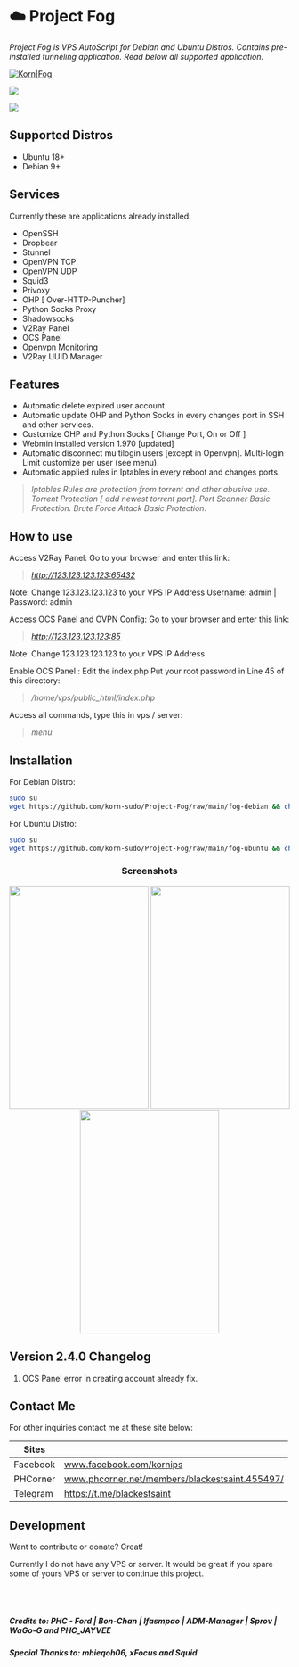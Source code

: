 # ☁️ Project Fog 


_Project Fog is VPS AutoScript for Debian and Ubuntu Distros.
Contains pre-installed tunneling application. Read below all supported application._

[![Korn|Fog](https://cldup.com/dTxpPi9lDf.thumb.png)](https://nodesource.com/products/Kornsolid) 

![](https://komarev.com/ghpvc/?username=korn-sudo&color=green) 
<p align="d"> <img src="https://img.shields.io/badge/Version-2.4.0-pink.svg" </p>


## Supported Distros

- Ubuntu 18+
- Debian 9+


## Services

Currently these are applications already installed:

- OpenSSH
- Dropbear
- Stunnel
- OpenVPN TCP
- OpenVPN UDP
- Squid3
- Privoxy
- OHP [ Over-HTTP-Puncher]
- Python Socks Proxy
- Shadowsocks
- V2Ray Panel
- OCS Panel
- Openvpn Monitoring
- V2Ray UUID Manager


## Features

- Automatic delete expired user account
- Automatic update OHP and Python Socks in every changes port in SSH and other services.
- Customize OHP and Python Socks [ Change Port, On or Off ]
- Webmin installed version 1.970 [updated]
- Automatic disconnect multilogin users [except in Openvpn].
              Multi-login Limit customize per user (see menu).
- Automatic applied rules in Iptables in every reboot and changes ports.


>_Iptables Rules are protection from torrent and other abusive use.
> Torrent Protection [ add newest torrent port].
> Port Scanner Basic Protection.
> Brute Force Attack Basic Protection._


## How to use

Access V2Ray Panel:
Go to your browser and enter this link: 
>_http://123.123.123.123:65432_

Note: Change 123.123.123.123 to your VPS IP Address
Username: admin | Password: admin

Access OCS Panel and OVPN Config:
Go to your browser and enter this link: 
>_http://123.123.123.123:85_

Note: Change 123.123.123.123 to your VPS IP Address

Enable OCS Panel : Edit the index.php 
Put your root password in Line 45 of this directory:
>_/home/vps/public_html/index.php_

Access all commands, type this in vps / server: 
>_menu_


## Installation


For Debian Distro:

```sh
sudo su
wget https://github.com/korn-sudo/Project-Fog/raw/main/fog-debian && chmod +x ./fog-debian && ./fog-debian
```
For Ubuntu Distro:
```sh
sudo su
wget https://github.com/korn-sudo/Project-Fog/raw/main/fog-ubuntu && chmod +x ./fog-ubuntu && ./fog-ubuntu

```
<h3 align="center">Screenshots</h3>
<p align="center">
<img src="https://phcorner.net/attachments/screenshot_20210301-133445_termius-jpg.1322528/" width=250 height=400 >
<img src="https://phcorner.net/attachments/screenshot_20210211-183356_chrome-jpg.1297712/" width=250 height=400 >
 <img src="https://phcorner.net/attachments/1613383892218-png.1302954/" width=250 height=400 >
</p>


## Version 2.4.0 Changelog
1. OCS Panel error in creating account already fix.



## Contact Me

For other inquiries contact me at these site below:

| Sites | |
| ------ | ------ |
| Facebook | www.facebook.com/kornips |
| PHCorner | www.phcorner.net/members/blackestsaint.455497/|
| Telegram | https://t.me/blackestsaint |



## Development

Want to contribute or donate? Great!

Currently I do not have any VPS or server. It would be great if you spare some of yours VPS or server to continue this project.

<br>
<br>

##### _Credits to: PHC - Ford | Bon-Chan | lfasmpao | ADM-Manager | Sprov | WaGo-G and PHC_JAYVEE_
##### _Special Thanks to: mhieqoh06, xFocus and Squid_


   [git-repo-url]: <https://github.com/joemccann/dillinger.git>
   [john gruber]: <http://daringfireball.net>
   [df1]: <http://daringfireball.net/projects/markdown/>
   [markdown-it]: <https://github.com/markdown-it/markdown-it>
   [Ace Editor]: <http://ace.ajax.org>
   [node.js]: <http://nodejs.org>
   [Twitter Bootstrap]: <http://twitter.github.com/bootstrap/>
   [jQuery]: <http://jquery.com>
   [@tjholowaychuk]: <http://twitter.com/tjholowaychuk>
   [express]: <http://expressjs.com>
   [AngularJS]: <http://angularjs.org>
   [Gulp]: <http://gulpjs.com>

   [PlDb]: <https://github.com/joemccann/dillinger/tree/master/plugins/dropbox/README.md>
   [PlGh]: <https://github.com/joemccann/dillinger/tree/master/plugins/github/README.md>
   [PlGd]: <https://github.com/joemccann/dillinger/tree/master/plugins/googledrive/README.md>
   [PlOd]: <https://github.com/joemccann/dillinger/tree/master/plugins/onedrive/README.md>
   [PlMe]: <https://github.com/joemccann/dillinger/tree/master/plugins/medium/README.md>
   [PlGa]: <https://github.com/RahulHP/dillinger/blob/master/plugins/googleanalytics/README.md>
